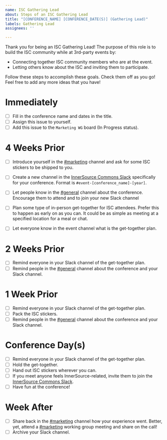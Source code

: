 ```yaml
---
name: ISC Gathering Lead
about: Steps of an ISC Gathering Lead
title: "[CONFERENCE_NAME] [CONFERENCE_DATE(S)] (Gathering Lead)"
labels: Gathering Lead
assignees: ''

---
```


Thank you for being an ISC Gathering Lead!
The purpose of this role is to build the ISC community while at 3rd-party events by:
* Connecting together ISC community members who are at the event.
* Letting others know about the ISC and inviting them to participate.

Follow these steps to accomplish these goals.
Check them off as you go!
Feel free to add any more ideas that you have!

# Immediately
- [ ] Fill in the conference name and dates in the title.
- [ ] Assign this issue to yourself.
- [ ] Add this issue to the `Marketing WG` board (In Progress status).

# 4 Weeks Prior
- [ ] Introduce yourself in the [#marketing] channel and ask for some ISC stickers to be shipped to you.
- [ ] Create a new channel in the [InnerSource Commons Slack] specifically for your conference.
Format is `#event-[conference_name]-[year]`.
- [ ] Let people know in the [#general] channel about the conference.
Encourage them to attend and to join your new Slack channel
- [ ] Plan some type of in-person get-together for ISC attendees.
Prefer this to happen as early on as you can.
It could be as simple as meeting at a specified location for a meal or chat.
- [ ] Let everyone know in the event channel what is the get-together plan.


# 2 Weeks Prior
- [ ] Remind everyone in your Slack channel of the get-together plan.
- [ ] Remind people in the [#general] channel about the conference and your Slack channel.

# 1 Week Prior
- [ ] Remind everyone in your Slack channel of the get-together plan.
- [ ] Pack the ISC stickers.
- [ ] Remind people in the [#general] channel about the conference and your Slack channel.

# Conference Day(s)
- [ ] Remind everyone in your Slack channel of the get-together plan.
- [ ] Hold the get-together.
- [ ] Hand out ISC stickers wherever you can.
- [ ] If you meet anyone feels InnerSource-related, invite them to join the [InnerSource Commons Slack].
- [ ] Have fun at the conference!

# Week After
- [ ] Share back in the [#marketing] channel how your experience went.
Better, yet, attend a [#marketing] working group meeting and share on the call!
- [ ] Archive your Slack channel.

[#general]: https://app.slack.com/client/T04PXKRM0/C04PXKRN4
[InnerSource Commons Slack]: https://app.slack.com/client/T04PXKRM0
[#marketing]: https://app.slack.com/client/T04PXKRM0/CUWFGQJ8K
